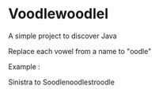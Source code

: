 # Voodlewoodlel

A simple project to discover Java

Replace each vowel from a name to "oodle"

Example : 

Sinistra to Soodlenoodlestroodle
